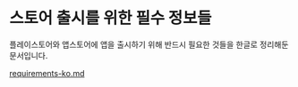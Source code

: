 # 스토어 출시를 위한 필수 정보들

플레이스토어와 앱스토어에 앱을 출시하기 위해 반드시 필요한 것들을 한글로 정리해둔 문서입니다.

[requirements-ko.md](./requirements-ko.md)
